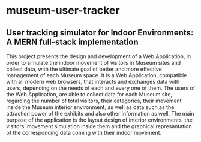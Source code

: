 # museum-user-tracker

## User tracking simulator for Indoor Environments: A MERN full-stack implementation

This project presents the design and development of a Web Application, in order to simulate the indoor movement of visitors in Museum sites and collect data, with the ultimate goal of better and more effective management of each Museum space. It is a Web Application, compatible with all modern web browsers, that interacts and exchanges data with users, depending on the needs of each and every one of them. The users of the Web Application, are able to collect data for each Museum site, regarding the number of total visitors, their categories, their movement inside the Museum interior environment, as well as data such as the attraction power of the exhibits and also other information as well. The main purpose of the application is the layout design of interior environments, the visitors’ movement simulation inside them and the graphical represantation of the corresponding data coming with their indoor movement.

